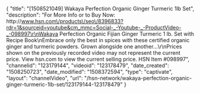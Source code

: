 {
    "title": "[1508521049] Wakaya Perfection Organic Ginger   Turmeric 1lb Set",
    "description": "For More Info or to Buy Now: http:\/\/www.hsn.com\/products\/seo\/8396833?rdr=1&sourceid=youtube&cm_mmc=Social-_-Youtube-_-ProductVideo-_-098997\r\nWakaya Perfection Organic Fijian Ginger   Turmeric 1 lb. Set with Recipe Book\nEmbrace only the best in spices with these certified organic ginger and turmeric powders. Grown alongside one another...\r\nPrices shown on the previously recorded video may not represent the current price.  View hsn.com to view the current selling price. HSN Item #098997",
    "channelid": "123179144",
    "videoid": "123178479",
    "date_created": "1508250723",
    "date_modified": "1508372594",
    "type": "captivate",
    "layout": "channelVideo",
    "url": "\/hsn-network\/wakaya-perfection-organic-ginger-turmeric-1lb-set\/123179144-123178479"
}